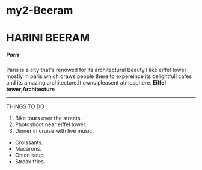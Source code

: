 # my2-Beeram
# HARINI BEERAM
##### Paris 
Paris is a city that's renowed for its architectural Beauty.I like eiffel tower mostly in paris which draws people there to expereince its delightfull cafes and its amazing architecture.It owns pleasent atmosphere.
**Eiffel tower**,**Architecture** 

-------------------------------------
THINGS TO DO
1. Bike tours over the streets.
2. Photoshoot near eiffel tower.
3. Dinner in cruise with live music.


* Croissants.
* Macarons.
* Onion soup
* Streak fries.
